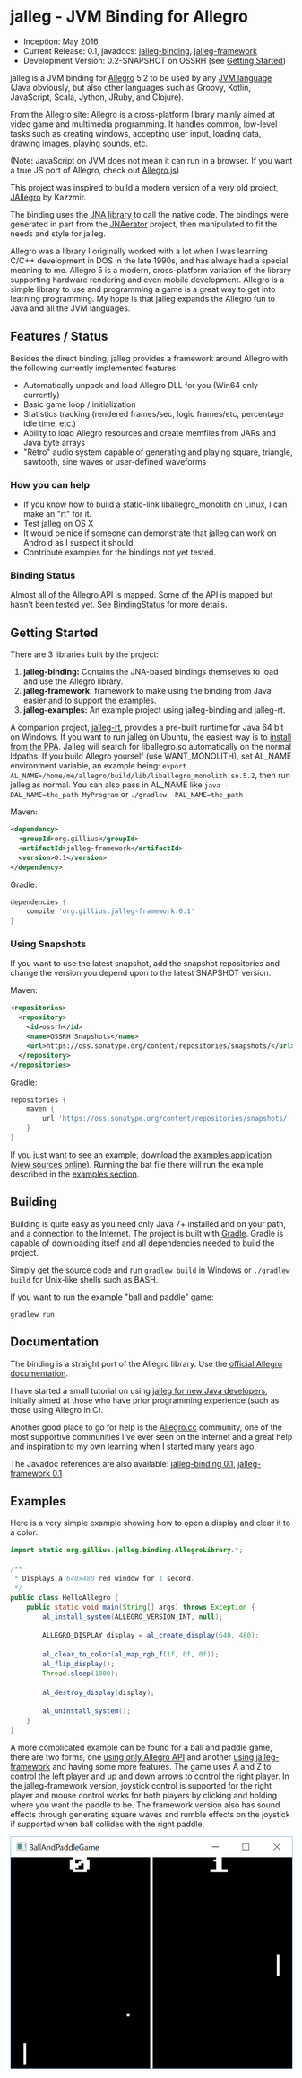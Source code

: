 jalleg - JVM Binding for Allegro
================================

* Inception: May 2016
* Current Release: 0.1, javadocs:
  [jalleg-binding](http://gillius.github.io/jalleg/docs/jalleg-binding/0.1/),
  [jalleg-framework](http://gillius.github.io/jalleg/docs/jalleg-framework/0.1/)
* Development Version: 0.2-SNAPSHOT on OSSRH (see [Getting Started](#using-snapshots))

jalleg is a JVM binding for [Allegro](http://liballeg.org/) 5.2 to be used by any
[JVM language](https://en.wikipedia.org/wiki/List_of_JVM_languages)
(Java obviously, but also other languages such as Groovy, Kotlin, JavaScript, Scala, Jython, JRuby, and Clojure).

From the Allegro site: Allegro is a cross-platform library mainly aimed at video game and multimedia programming. It
handles common, low-level tasks such as creating windows, accepting user input, loading data, drawing images, playing
sounds, etc.

(Note: JavaScript on JVM does not mean it can run in a browser. If you want a true JS port of Allegro, check out
[Allegro.js](http://allegrojs.net/))

This project was inspired to build a modern version of a very old project,
[JAllegro](https://sourceforge.net/projects/jallegro/) by Kazzmir.

The binding uses the [JNA library](https://github.com/java-native-access/jna) to call the native code. The bindings were
generated in part from the [JNAerator](http://jnaerator.googlecode.com/) project, then manipulated to fit the needs and
style for jalleg.

Allegro was a library I originally worked with a lot when I was learning C/C++ development in DOS in the late 1990s, and
has always had a special meaning to me. Allegro 5 is a modern, cross-platform variation of the library supporting hardware
rendering and even mobile development. Allegro is a simple library to use and programming a game is a great way to get
into learning programming. My hope is that jalleg expands the Allegro fun to Java and all the JVM languages.

Features / Status
-----------------

Besides the direct binding, jalleg provides a framework around Allegro with the following currently implemented features:
* Automatically unpack and load Allegro DLL for you (Win64 only currently)
* Basic game loop / initialization
* Statistics tracking (rendered frames/sec, logic frames/etc, percentage idle time, etc.)
* Ability to load Allegro resources and create memfiles from JARs and Java byte arrays
* "Retro" audio system capable of generating and playing square, triangle, sawtooth, sine waves or user-defined waveforms

### How you can help

* If you know how to build a static-link liballegro_monolith on Linux, I can make an "rt" for it.
* Test jalleg on OS X
* It would be nice if someone can demonstrate that jalleg can work on Android as I suspect it should.
* Contribute examples for the bindings not yet tested.

### Binding Status

Almost all of the Allegro API is mapped. Some of the API is mapped but hasn't been tested yet. See
[BindingStatus](https://github.com/gillius/jalleg/blob/master/jalleg-binding/BindingStatus.md) for more details.

Getting Started
---------------

There are 3 libraries built by the project:

1. **jalleg-binding:** Contains the JNA-based bindings themselves to load and use the Allegro library.
3. **jalleg-framework:** framework to make using the binding from Java easier and to support the examples.
4. **jalleg-examples:** An example project using jalleg-binding and jalleg-rt.

A companion project, [jalleg-rt](https://github.com/gillius/jalleg-rt), provides a pre-built runtime for Java 64 bit on Windows. If you want to run jalleg on Ubuntu, the easiest way
is to [install from the PPA](https://wiki.allegro.cc/index.php?title=Install_Allegro_from_Ubuntu_PPAs). Jalleg will
search for liballegro.so automatically on the normal ldpaths. If you build
Allegro yourself (use WANT_MONOLITH), set AL_NAME environment variable, an example being:
`export AL_NAME=/home/me/allegro/build/lib/liballegro_monolith.so.5.2`, then run jalleg as normal. You can also pass in
AL_NAME like `java -DAL_NAME=the_path MyProgram` or `./gradlew -PAL_NAME=the_path`

Maven:
```xml
<dependency>
  <groupId>org.gillius</groupId>
  <artifactId>jalleg-framework</artifactId>
  <version>0.1</version>
</dependency>
```

Gradle:
```groovy
dependencies {
    compile 'org.gillius:jalleg-framework:0.1'
}
```

### Using Snapshots

If you want to use the latest snapshot, add the snapshot repositories and change the version you depend upon to the
latest SNAPSHOT version.

Maven:
```xml
<repositories>
  <repository>
    <id>ossrh</id>
    <name>OSSRH Snapshots</name>
    <url>https://oss.sonatype.org/content/repositories/snapshots/</url>
  </repository>
</repositories>
```

Gradle:

```groovy
repositories {
    maven {
        url 'https://oss.sonatype.org/content/repositories/snapshots/'
    }
}
```

If you just want to see an example, download the [examples application](https://oss.sonatype.org/service/local/artifact/maven/redirect?r=snapshots&g=org.gillius&a=jalleg-examples&v=0.1.0-SNAPSHOT&e=zip)
([view sources online](https://github.com/gillius/jalleg/tree/master/jalleg-examples)).
Running the bat file there will run the example described in the [examples section](#examples).

Building
--------

Building is quite easy as you need only Java 7+ installed and on your path, and a connection to the Internet. The
project is built with [Gradle](http://gradle.org/). Gradle is capable of downloading itself and all dependencies needed
to build the project.

Simply get the source code and run `gradlew build` in Windows or `./gradlew build` for Unix-like shells such as BASH.

If you want to run the example "ball and paddle" game:

```
gradlew run
```

Documentation
-------------

The binding is a straight port of the Allegro library. Use the
[official Allegro documentation](http://liballeg.org/a5docs/5.2.0/).

I have started a small tutorial on using [jalleg for new Java developers](https://github.com/gillius/jalleg/wiki/Allegro-for-new-Java-developers),
initially aimed at those who have prior programming experience (such as those using Allegro in C).

Another good place to go for help is the [Allegro.cc](https://www.allegro.cc/) community, one of the most supportive
communities I've ever seen on the Internet and a great help and inspiration to my own learning when I started many
years ago.

The Javadoc references are also available:
[jalleg-binding 0.1](http://gillius.github.io/jalleg/docs/jalleg-binding/0.1/),
[jalleg-framework 0.1](http://gillius.github.io/jalleg/docs/jalleg-framework/0.1/)

Examples
--------

Here is a very simple example showing how to open a display and clear it to a color:

```java
import static org.gillius.jalleg.binding.AllegroLibrary.*;

/**
 * Displays a 640x480 red window for 1 second.
 */
public class HelloAllegro {
	public static void main(String[] args) throws Exception {
		al_install_system(ALLEGRO_VERSION_INT, null);

		ALLEGRO_DISPLAY display = al_create_display(640, 480);

		al_clear_to_color(al_map_rgb_f(1f, 0f, 0f));
		al_flip_display();
		Thread.sleep(1000);

		al_destroy_display(display);

		al_uninstall_system();
	}
}
```

A more complicated example can be found for a ball and paddle game, there are two forms, one
[using only Allegro API](https://github.com/gillius/jalleg/blob/master/jalleg-examples/src/main/java/org/gillius/jalleg/example/BallAndPaddleGameSingleFile.java)
and another
[using jalleg-framework](https://github.com/gillius/jalleg/blob/master/jalleg-examples/src/main/java/org/gillius/jalleg/example/BallAndPaddleGame.java)
and having some more features. The game uses A and Z to control the left player and up and down arrows to control the
right player. In the jalleg-framework version, joystick control is supported for the right player and mouse control
works for both players by clicking and holding where you want the paddle to be. The framework version also has sound
effects through generating square waves and rumble effects on the joystick if supported when ball collides with the
right paddle.

![Ball and Paddle Screenshot](BallAndPaddleExample.png)